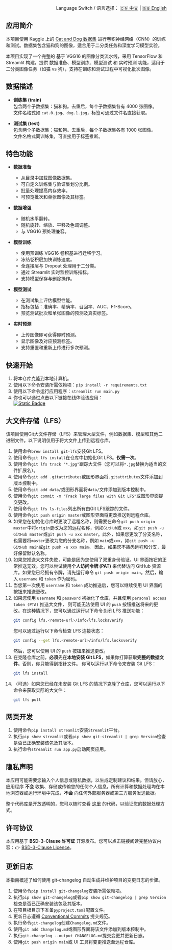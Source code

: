 <p align="right">
  Language Switch / 语言选择：
  <a href="./README.zh-CN.md">🇨🇳 中文</a> | <a href="./README.md">🇬🇧 English</a>
</p>

**应用简介**
---
本项目使用 Kaggle 上的 [Cat and Dog 数据集](https://www.kaggle.com/datasets/tongpython/cat-and-dog)
进行卷积神经网络（CNN）的训练和测试。数据集包含猫和狗的图像，适合用于二分类任务和深度学习模型实验。

本项目实现了一个完整的 基于 VGG16 的图像分类流水线，采用 TensorFlow 和 Streamlit 构建。提供 数据准备、模型训练、模型测试 和
实时预测 功能，适用于二分类图像任务（如猫 vs 狗），支持在训练和测试过程中可视化批次图像。

**数据描述**
---

- **训练集 (train)**  
  包含两个子数据集：猫和狗。去重后，每个子数据集各有 4000 张图像。  
  文件名格式如 `cat.0.jpg`、`dog.1.jpg`，标签可通过文件名直接获取。

- **测试集 (test)**  
  包含两个子数据集：猫和狗。去重后，每个子数据集各有 1000 张图像。  
  文件名格式同训练集，可直接用于标签推断。

**特色功能**
---

- **数据准备**
    - 从目录中加载图像数据集。
    - 可自定义训练集与验证集划分比例。
    - 批量处理提高内存效率。
    - 可预览批次和单张图像及其标签。

- **数据增强**
    - 随机水平翻转。
    - 随机旋转、缩放、平移及色调调整。
    - 与 VGG16 预处理兼容。

- **模型训练**
    - 使用预训练 VGG16 卷积基进行迁移学习。
    - 冻结卷积层加快训练速度。
    - 全连接层与 Dropout 处理用于二分类。
    - 通过 Streamlit 实时监控训练指标。
    - 支持模型保存与删除操作。

- **模型测试**
    - 在测试集上评估模型性能。
    - 指标包括：准确率、精确率、召回率、AUC、F1-Score。
    - 预览测试批次和单张图像的预测及真实标签。

- **实时预测**
    - 上传图像即可获得即时预测。
    - 显示图像及对应预测标签。
    - 支持重置和重新上传进行多次预测。

**快速开始**
---

1. 将本仓库克隆到本地计算机。
2. 使用以下命令安装所需依赖项：`pip install -r requirements.txt`
3. 使用以下命令运行应用程序：`streamlit run main.py`
4. 你也可以通过点击以下链接在线体验该应用：  
   [![Static Badge](https://img.shields.io/badge/Open%20in%20Streamlit-Daochashao-red?style=for-the-badge&logo=streamlit&labelColor=white)](https://vgg-cat-n-dog.streamlit.app/)

**大文件存储（LFS）**
---
该项目使用Git大文件存储（LFS）来管理大型文件，例如数据集、模型和其他二进制文件。以下说明仅用于将大文件上传到远程仓库。

1. 使用命令`brew install git-lfs`安装Git LFS。
2. 使用命令`git lfs install`在仓库中初始化Git LFS。**仅需一次**。
3. 使用命令`git lfs track "*.jpg"`跟踪大文件（您可以将`*.jpg`替换为适当的文件扩展名）。
4. 使用命令`git add .gitattributes`或图形界面将`.gitattributes`文件添加到版本控制中。
5. 使用命令`git add data/`或图形界面将`data/`文件添加到版本控制中。
6. 使用命令`git commit -m "Track large files with Git LFS"`或图形界面提交更改。
7. 使用命令`git lfs ls-files`列出所有由Git LFS跟踪的文件。
8. 使用命令`git push origin master`或图形界面将更改推送到远程仓库。
9. 如果您在初始化仓库时更改了远程名称，则需要在命令`git push origin master`中将`origin`更改为您的远程名称，例如`GitHub`或
   `xxx`，如`git push -u GitHub master`或`git push -u xxx master`。此外，如果您更改了分支名称，也需要将`master`更改为您的分支名称，例如
   `main`或`xxx`，如`git push -u GitHub main`或`git push -u xxx maim`。 因此，如果您不熟悉远程和分支，最好保留默认名称。
10. 如果您推送大文件失败，可能是因为您使用了双重身份验证。UI 界面按钮的正常推送无效。您可以尝试使用**个人访问令牌 (PAT)**
    来代替访问 GitHub 资源库。如果您已经拥有令牌，请先运行命令 `git push origin main`。然后，输入 `username` 和 `token`
    作为密码。
11. 当您第一次使用 `username` 和 `token` 成功推送后，您可以继续使用 UI 界面的按钮来推送更改。
12. 如果您使用 `username` 和 `password` 初始化了仓库，并且使用 `personal access token (PTA)` 推送大文件，
    则可能无法使用 UI 的 `push` 按钮推送将来的更改。在这种情况下，您可以通过运行以下命令关闭 LFS 推送功能：
    ```bash
    git config lfs.<remote-url>/info/lfs.locksverify
    ```
    您可以通过运行以下命令检查 LFS 连接状态：
    ```bash
    git config --get lfs.<remote-url>/info/lfs.locksverify
    ```
    然后，您可以使用 UI 的 `push` 按钮来推送更改。
13. 在克隆仓库之前，**必须**先在**本地安装 Git LFS**，如果你打算获取**完整的数据文件**。否则，你只能得到指针文件。
    你可以运行以下命令来安装 Git LFS：
    ```bash
    git lfs install
    ```
14. （可选）如果您已经在未安装 Git LFS 的情况下克隆了仓库，您可以运行以下命令来获取实际的大文件：
    ```bash
    git lfs pull
    ```

**网页开发**
---

1. 使用命令`pip install streamlit`安装`Streamlit`平台。
2. 执行`pip show streamlit`或者`pip show git-streamlit | grep Version`检查是否已正确安装该包及其版本。
3. 执行命令`streamlit run app.py`启动网页应用。

**隐私声明**
---
本应用可能需要您输入个人信息或隐私数据，以生成定制建议和结果。但请放心，应用程序 **不会**
收集、存储或传输您的任何个人信息。所有计算和数据处理均在本地浏览器或运行环境中完成，**不会** 向任何外部服务器或第三方服务发送数据。

整个代码库是开放透明的，您可以随时查看 [这里](./) 的代码，以验证您的数据处理方式。

**许可协议**
---
本应用基于 **BSD-3-Clause 许可证** 开源发布。您可以点击链接阅读完整协议内容：👉 [BSD-3-Clause Licence](./LICENSE)。

**更新日志**
---
本指南概述了如何使用 git-changelog 自动生成并维护项目的变更日志的步骤。

1. 使用命令`pip install git-changelog`安装所需依赖项。
2. 执行`pip show git-changelog`或者`pip show git-changelog | grep Version`检查是否已正确安装该包及其版本。
3. 在项目根目录下准备`pyproject.toml`配置文件。
4. 更新日志遵循 [Conventional Commits](https://www.conventionalcommits.org/zh-hans/v1.0.0/) 提交规范。
5. 执行命令`git-changelog`创建`Changelog.md`文件。
6. 使用`git add Changelog.md`或图形界面将该文件添加到版本控制中。
7. 执行`git-changelog --output CHANGELOG.md`提交变更并更新日志。
8. 使用`git push origin main`或 UI 工具将变更推送至远程仓库。
